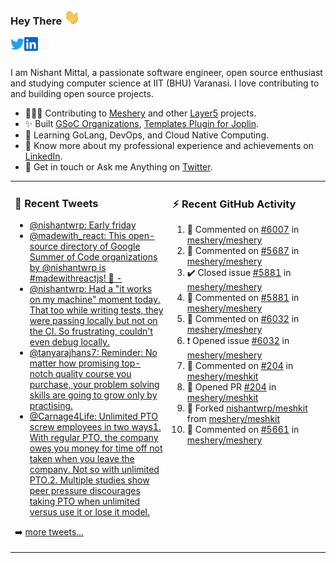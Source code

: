 ### Hey There <img src="./assets/wave.gif" width="25px">
<a href="http://urls.nishantwrp.com/github-to-twitter" target="_blank">
  <img align="left" alt="Nishant's Twitter" width="22px" src="./assets/twitter.svg" />
</a>
<a href="http://urls.nishantwrp.com/github-to-linkedin" target="_blank">
  <img align="left" alt="Nishant's LinkedIn" width="22px" src="./assets/linkedin.svg" />
</a>
<a href="http://urls.nishantwrp.com/github-to-site" target="_blank">
  <img align="left" alt="Nishant's Site" width="22px" src="./assets/globe.svg" />
</a>
<br /><br />

I am Nishant Mittal, a passionate software engineer, open source enthusiast and studying computer science at IIT (BHU) Varanasi. I love contributing to and building open source projects.

- 👨🏽‍💻 Contributing to [Meshery](https://meshery.io/) and other [Layer5](https://layer5.io/) projects.
- ✨ Built [GSoC Organizations](https://www.gsocorganizations.dev/), [Templates Plugin for Joplin](https://github.com/joplin/plugin-templates).
- 🌱 Learning GoLang, DevOps, and Cloud Native Computing.
- 🚀 Know more about my professional experience and achievements on [LinkedIn](http://urls.nishantwrp.com/github-to-linkedin).
- 💬 Get in touch or Ask me Anything on [Twitter](http://urls.nishantwrp.com/github-to-twitter).

<table><tr>
<td valign="top" width="50%">

### 📱 Recent Tweets
<!-- TWITTER:START -->
- [@nishantwrp: Early friday](https://rss.app/articles/cb4e791f6f6d729c074351566bd3a7c508111d6e1136a1e9c3ec930d979628d4f61eb1492ac7df6df6a56279da170f9568d769e1c71a7e128b)
- [@madewith_react: This open-source directory of Google Summer of Code organizations by @nishantwrp is #madewithreactjs! 🙌 -](https://rss.app/articles/cb4e791f6f6d729c074351566bd3a7c508111d6e123eb6e4d5eb9312ba9462c6e10bea4f2d899a2db0bd6b78da100b9468d661e6c31b72108d3dc16a87)
- [@nishantwrp: Had a &quot;it works on my machine&quot; moment today. That too while writing tests, they were passing locally but not on the CI. So frustrating, couldn&#39;t even debug locally.](https://rss.app/articles/cb4e791f6f6d729c074351566bd3a7c508111d6e1136a1e9c3ec930d979628d4f61eb1492ac7df6df6a6687dd711099b66d368e1ca107d1c83)
- [@tanyarajhans7: Reminder: No matter how promising top-notch quality course you purchase, your problem solving skills are going to grow only by practising.](https://rss.app/articles/cb4e791f6f6d729c074351566bd3a7c508111d6e0b3ebcf8c3f086108d8769d4b550b648389c9b2beca36f78de11099a62d76ce7c51179128c3cc466)
- [@Carnage4Life: Unlimited PTO screw employees in two ways1. With regular PTO, the company owes you money for time off not taken when you leave the company. Not so with unlimited PTO.2. Multiple studies show peer pressure discourages taking PTO when unlimited versus use it or lose it model.](https://rss.app/articles/cb4e791f6f6d729c074351566bd3a7c508111d6e3c3ea0efc3e5824ea98f61c2ad0cb15d2d9d9d77f2a76f7cdc16079b66d76ae5c5147a168f3ac3)
<!-- TWITTER:END -->
➡️ [more tweets...](http://urls.nishantwrp.com/github-to-twitter)

</td>
<td valign="top" width="50%">

### ⚡ Recent GitHub Activity
<!--RECENT_ACTIVITY:start-->
1. 💬 Commented on [#6007](https://github.com/meshery/meshery/pull/6007#issuecomment-1215970987) in [meshery/meshery](https://github.com/meshery/meshery)
2. 💬 Commented on [#5687](https://github.com/meshery/meshery/issues/5687#issuecomment-1214943752) in [meshery/meshery](https://github.com/meshery/meshery)
3. ✔️ Closed issue [#5881](https://github.com/meshery/meshery/issues/5881) in [meshery/meshery](https://github.com/meshery/meshery)
4. 💬 Commented on [#5881](https://github.com/meshery/meshery/issues/5881#issuecomment-1214920671) in [meshery/meshery](https://github.com/meshery/meshery)
5. 💬 Commented on [#6032](https://github.com/meshery/meshery/issues/6032#issuecomment-1214244673) in [meshery/meshery](https://github.com/meshery/meshery)
6. ❗️ Opened issue [#6032](https://github.com/meshery/meshery/issues/6032) in [meshery/meshery](https://github.com/meshery/meshery)
7. 💬 Commented on [#204](https://github.com/meshery/meshkit/pull/204#issuecomment-1214240622) in [meshery/meshkit](https://github.com/meshery/meshkit)
8. 💪 Opened PR [#204](https://github.com/meshery/meshkit/pull/204) in [meshery/meshkit](https://github.com/meshery/meshkit)
9. 🔱 Forked [nishantwrp/meshkit](https://github.com/nishantwrp/meshkit) from [meshery/meshkit](https://github.com/meshery/meshkit)
10. 💬 Commented on [#5661](https://github.com/meshery/meshery/pull/5661#discussion_r945126451) in [meshery/meshery](https://github.com/meshery/meshery)
<!--RECENT_ACTIVITY:end-->

</td>
</tr></table>

